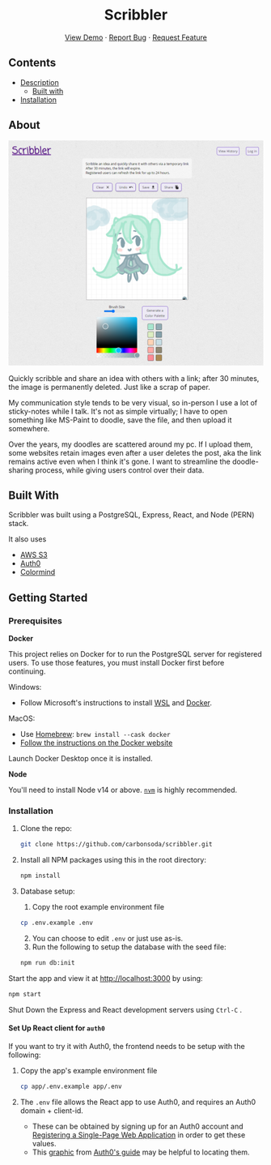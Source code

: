<p align="center">
  <h1 align="center">Scribbler</h1>

  <p align="center">
    <a href="http://scribblering.herokuapp.com/">View Demo</a>
    ·
    <a href="https://github.com/carbonsoda/scribbler/issues">Report Bug</a>
    ·
    <a href="https://github.com/carbonsoda/scribbler/issues">Request Feature</a>
  </p>
</p>

## Contents

  - [Description](#description)
    - [Built with](#built-with)
  - [Installation](#installation)


## About
<div align="center"> <img width="600" alt="Scribbler Homepage" src="docs/images/home.png" href="http://scribblering.herokuapp.com/"> </div>

Quickly scribble and share an idea with others with a link; after 30 minutes, the image is permanently deleted. Just like a scrap of paper.

My communication style tends to be very visual, so in-person I use a lot of sticky-notes while I talk. It's not as simple virtually; I have to open something like MS-Paint to doodle, save the file, and then upload it somewhere.

Over the years, my doodles are scattered around my pc. If I upload them, some websites retain images even after a user deletes the post, aka the link remains active even when I think it's gone. I want to streamline the doodle-sharing process, while giving users control over their data.

## Built With
Scribbler was built using a PostgreSQL, Express, React, and Node (PERN) stack. 

It also uses
* [AWS S3](https://docs.aws.amazon.com/s3/index.html)
* [Auth0](https://auth0.com/docs/get-started)
* [Colormind](http://colormind.io/api-access/)
## Getting Started

### Prerequisites
**Docker**

This project relies on Docker for to run the PostgreSQL server for registered users. To use those features, you must install Docker first before continuing.

Windows:
- Follow Microsoft's instructions to install [WSL](https://docs.microsoft.com/en-us/windows/wsl/install-win10) and [Docker](https://docs.microsoft.com/en-us/windows/wsl/tutorials/wsl-containers#install-docker-desktop).

MacOS:
- Use [Homebrew](https://docs.brew.sh/Installation): `brew install --cask docker`
- [Follow the instructions on the Docker website](https://www.docker.com/)

Launch Docker Desktop once it is installed. 

**Node**

You'll need to install Node v14 or above. [`nvm`](https://github.com/nvm-sh/nvm) is highly recommended.

### Installation

1. Clone the repo:
   ```sh
   git clone https://github.com/carbonsoda/scribbler.git
   ```
2. Install all NPM packages using this in the root directory:
   ```sh
   npm install
   ```
3. Database setup:
   1. Copy the root example environment file

   ```sh
   cp .env.example .env
   ```
   2. You can choose to edit `.env` or just use as-is.
   3. Run the following to setup the database with the seed file:
   ```sh
   npm run db:init
   ```

Start the app and view it at <http://localhost:3000> by using:
   ```sh
   npm start
   ```
Shut Down the Express and React development servers using `Ctrl-C` .


#### Set Up React client for `auth0`
If you want to try it with Auth0, the frontend needs to be setup with the following:

1. Copy the app's example environment file

   ```sh
   cp app/.env.example app/.env
   ```

2. The `.env` file allows the React app to use Auth0, and requires an Auth0 domain + client-id.
   - These can be obtained by signing up for an Auth0 account and [Registering a Single-Page Web Application](https://auth0.com/docs/get-started) in order to get these values.
   - This [graphic](https://images.ctfassets.net/23aumh6u8s0i/1DyyZTcfbJHw577T6K2KZk/a8cabcec991c9ed33910a23836e53b76/auth0-application-settings) from [Auth0's guide](https://auth0.com/blog/complete-guide-to-react-user-authentication/#Connect-React-with-Auth0) may be helpful to locating them. 



